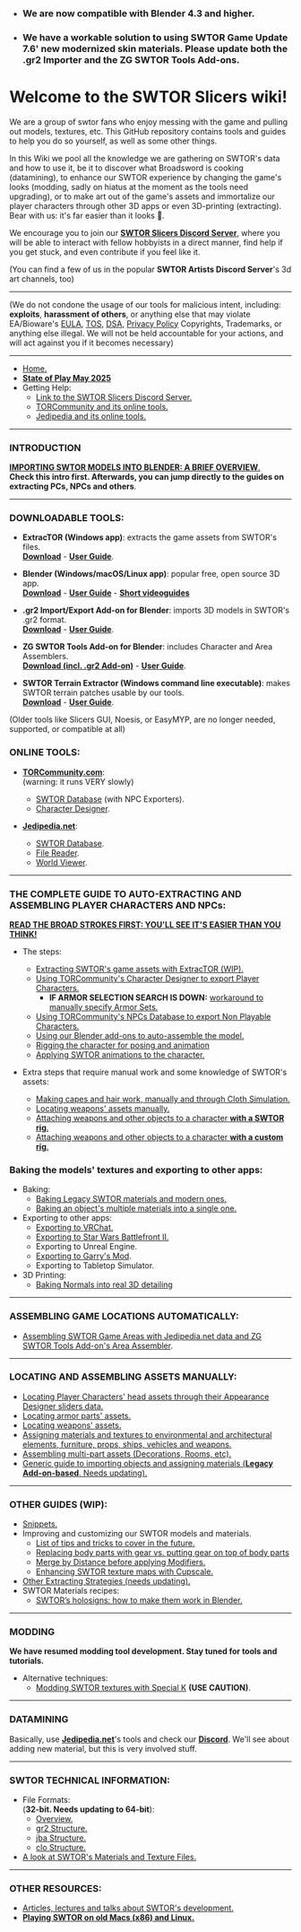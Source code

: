 * ### We are now compatible with Blender 4.3 and higher.
* ### We have a workable solution to using SWTOR Game Update 7.6' new modernized skin materials. Please update both the .gr2 Importer and the ZG SWTOR Tools Add-ons.

# Welcome to the SWTOR Slicers wiki!

We are a group of swtor fans who enjoy messing with the game and pulling out models, textures, etc. This GitHub repository contains tools and guides to help you do so yourself, as well as some other things.

In this Wiki we pool all the knowledge we are gathering on SWTOR's data and how to use it, be it to discover what Broadsword is cooking (datamining), to enhance our SWTOR experience by changing the game's looks (modding, sadly on hiatus at the moment as the tools need upgrading), or to make art out of the game's assets and immortalize our player characters through other 3D apps or even 3D-printing (extracting). Bear with us: it's far easier than it looks 🙂.

We encourage you to join our [**SWTOR Slicers Discord Server**](https://discord.gg/XfHFjSN), where you will be able to interact with fellow hobbyists in a direct manner, find help if you get stuck, and even contribute if you feel like it.

(You can find a few of us in the popular **SWTOR Artists Discord Server**'s 3d art channels, too)

***
(We do not condone the usage of our tools for malicious intent, including: **exploits**, **harassment of others**, or anything else that may violate EA/Bioware's [EULA](https://www.swtor.com/legalnotices/euala), [TOS](http://www.swtor.com/legalnotices/termsofservice), [DSA](https://www.swtor.com/legalnotices/digitalservicesagreement), [Privacy Policy](https://www.swtor.com/legalnotices/privacypolicy) Copyrights, Trademarks, or anything else illegal. We will not be held accountable for your actions, and will act against you if it becomes necessary)

***
* [Home.](https://github.com/SWTOR-Slicers/WikiPedia/wiki)
* **[State of Play May 2025](https://github.com/SWTOR-Slicers/WikiPedia/wiki/state-of-play)**
* Getting Help:
  * [Link to the SWTOR Slicers Discord Server.](https://discord.gg/XfHFjSN)
  * [TORCommunity and its online tools.](https://github.com/SWTOR-Slicers/WikiPedia/wiki/TORCommunity)
  * [Jedipedia and its online tools.](https://github.com/SWTOR-Slicers/WikiPedia/wiki/JediPedia)

***

### INTRODUCTION

 [**IMPORTING SWTOR MODELS INTO BLENDER: A BRIEF OVERVIEW**.](https://github.com/SWTOR-Slicers/WikiPedia/wiki/Importing-SWTOR-models-into-Blender-An-overview)  
  **Check this intro first. Afterwards, you can jump directly to the guides on extracting PCs, NPCs and others**. 

***

### DOWNLOADABLE TOOLS:

* **ExtracTOR (Windows app)**: extracts the game assets from SWTOR's files.  
  **[Download](https://github.com/UltimaKaosXIII/extracTOR/releases/latest)** - **[User Guide](https://github.com/SWTOR-Slicers/WikiPedia/wiki/ExtracTOR)**.
  
* **Blender (Windows/macOS/Linux app)**: popular free, open source 3D app.  
  **[Download](https://www.blender.org/download/lts/)** - **[User Guide](https://www.blender.org/support/)** - **[Short videoguides](https://www.youtube.com/playlist?list=PLa1F2ddGya_-UvuAqHAksYnB0qL9yWDO6)**


* **.gr2 Import/Export Add-on for Blender**: imports 3D models in SWTOR's .gr2 format.  
  **[Download](https://github.com/SWTOR-Slicers/Granny2-Plug-In-Blender-2.8x/releases/latest)** - **[User Guide](https://github.com/SWTOR-Slicers/Granny2-Plug-In-Blender-2.8x#swtor-granny2-gr2-importexport-add-on-for-blender-28-to-42)**.

* **ZG SWTOR Tools Add-on for Blender**: includes Character and Area Assemblers.  
  **[Download (incl. .gr2 Add-on)](https://github.com/SWTOR-Slicers/ZG-SWTOR-Tools/releases/latest)** - **[User Guide](https://github.com/SWTOR-Slicers/WikiPedia/wiki/ZG-SWTOR-Tools-Add-on)**.

* **SWTOR Terrain Extractor (Windows command line executable)**: makes SWTOR terrain patches usable by our tools.  
  **[Download](https://github.com/UltimaKaosXIII/STE2/releases/latest)** - **[User Guide](https://github.com/SWTOR-Slicers/WikiPedia/wiki/SWTOR-Terrain-Extractor)**.

(Older tools like Slicers GUI, Noesis, or EasyMYP, are no longer needed, supported, or compatible at all)




### ONLINE TOOLS:

  * **[TORCommunity.com](https://github.com/SWTOR-Slicers/WikiPedia/wiki/TORCommunity)**:  
  (warning: it runs VERY slowly)
    * [SWTOR Database](https://torcommunity.com/database/search/all) (with NPC Exporters).
    * [Character Designer](https://torcommunity.com/tools/character-designer).

  * **[Jedipedia.net](https://github.com/SWTOR-Slicers/WikiPedia/wiki/JediPedia)**:
    * [SWTOR Database](https://swtor.jedipedia.net/en).
    * [File Reader](https://swtor.jedipedia.net/reader).
    * [World Viewer](https://swtor.jedipedia.net/viewer).
  


***

### THE COMPLETE GUIDE TO AUTO-EXTRACTING AND ASSEMBLING PLAYER CHARACTERS AND NPCs:

**[READ THE BROAD STROKES FIRST: YOU'LL SEE IT'S EASIER THAN YOU THINK!](https://github.com/SWTOR-Slicers/WikiPedia/wiki/locating-swtor-characters-assets-automatically)**
  * The steps:
    * [Extracting SWTOR's game assets with ExtracTOR (WIP).](https://github.com/SWTOR-Slicers/WikiPedia/wiki/Installing-ExtracTOR-and-extracting-the-game-assets)
    * [Using TORCommunity's Character Designer to export Player Characters.](https://github.com/SWTOR-Slicers/WikiPedia/wiki/Using-TORCommunity-Character-Designer)
      * **IF ARMOR SELECTION SEARCH IS DOWN:** [workaround to manually specify Armor Sets.](https://github.com/SWTOR-Slicers/WikiPedia/wiki/TORC-Character-Designer-and-Manually-Creating-Armor-Sets)
    * [Using TORCommunity's NPCs Database to export Non Playable Characters.](https://github.com/SWTOR-Slicers/WikiPedia/wiki/Using-TORCommunity-NPCs-Database)
    * [Using our Blender add-ons to auto-assemble the model.](https://github.com/SWTOR-Slicers/WikiPedia/wiki/Importing-the-character-with-the-Character-Assembler-Tool)
    * [Rigging the character for posing and animation](https://github.com/SWTOR-Slicers/WikiPedia/wiki/Binding-a-character-to-a-posing-skeleton)
    * [Applying SWTOR animations to the character.](https://github.com/SWTOR-Slicers/WikiPedia/wiki/Applying-SWTOR-animations-to-a-skeleton)  

* Extra steps that require manual work and some knowledge of SWTOR's assets:
    * [Making capes and hair work, manually and through Cloth Simulation.](https://github.com/SWTOR-Slicers/WikiPedia/wiki/Making-capes-and-hair-work,-manually-and-through-Cloth-Simulation)
    * [Locating weapons' assets manually.](https://github.com/SWTOR-Slicers/WikiPedia/wiki/Locating-weapons-assets)
    * [Attaching weapons and other objects to a character **with a SWTOR rig**.](https://github.com/SWTOR-Slicers/WikiPedia/wiki/Attaching-weapons-and-other-objects-to-a-character)
    * [Attaching weapons and other objects to a character **with a custom rig**.](https://github.com/SWTOR-Slicers/WikiPedia/wiki/Attaching-weapons-and-other-objects-to-a-character-with-custom-rigs)
  
### Baking the models' textures and exporting to other apps:
  * Baking:
    * [Baking Legacy SWTOR materials and modern ones.](https://github.com/SWTOR-Slicers/WikiPedia/wiki/Baking-the-models-to-export-them-to-other-apps)
    * [Baking an object's multiple materials into a single one.](https://github.com/SWTOR-Slicers/WikiPedia/wiki/Baking-the-multiple-materials-of-an-object-into-a-single-one)
  * Exporting to other apps:
    * [Exporting to VRChat.](https://github.com/SWTOR-Slicers/WikiPedia/wiki/Exporting-SWTOR-models-to-VRChat)
    * [Exporting to Star Wars Battlefront II.](https://github.com/SWTOR-Slicers/WikiPedia/wiki/Exporting-SWTOR-models-to-Battlefront-II)
    * Exporting to Unreal Engine.
    * [Exporting to Garry's Mod](https://github.com/SWTOR-Slicers/WikiPedia/wiki/Exporting-to-Garrys-Mod-(GMod)).
    * Exporting to Tabletop Simulator.
  * 3D Printing:
    * [Baking Normals into real 3D detailing](https://github.com/SWTOR-Slicers/WikiPedia/wiki/Baking-Normals)

***

### ASSEMBLING GAME LOCATIONS AUTOMATICALLY:

* [Assembling SWTOR Game Areas with Jedipedia.net data and ZG SWTOR Tools Add-on's Area Assembler](https://github.com/SWTOR-Slicers/WikiPedia/wiki/ZG-SWTOR-Area-Tools).

***

### LOCATING AND ASSEMBLING ASSETS MANUALLY:

* [Locating Player Characters' head assets through their Appearance Designer sliders data.](https://github.com/SWTOR-Slicers/WikiPedia/wiki/Understanding-In-Game-Head-Slider-Values)
* [Locating armor parts' assets.](https://github.com/SWTOR-Slicers/WikiPedia/wiki/Locating-Armor-Parts-Assets)
* [Locating weapons' assets.](https://github.com/SWTOR-Slicers/WikiPedia/wiki/Locating-weapons-assets)
* [Assigning materials and textures to environmental and architectural elements, furniture, props, ships, vehicles and weapons.](https://github.com/SWTOR-Slicers/WikiPedia/wiki/Assigning-materials-and-textures-to-environmental-and-architectural-elements,-furniture,-props,-ships,-vehicles-and-weapons)
* [Assembling multi-part assets (Decorations, Rooms, etc).](https://github.com/SWTOR-Slicers/WikiPedia/wiki/Assembling-Multi-Part-Assets-(Decorations,-Rooms,-etc))
* [Generic guide to importing objects and assigning materials (**Legacy Add-on-based**. Needs updating).](https://github.com/SWTOR-Slicers/WikiPedia/wiki/Importing-Objects-and-Assigning-Materials-in-Blender)

***

### OTHER GUIDES (WIP):

  * [Snippets.](https://github.com/SWTOR-Slicers/WikiPedia/wiki/Snippets)
  * Improving and customizing our SWTOR models and materials.
    * [List of tips and tricks to cover in the future.](https://github.com/SWTOR-Slicers/WikiPedia/wiki/Blender-and-SWTOR-Tips-and-Tricks)
    * [Replacing body parts with gear vs. putting gear on top of body parts](https://github.com/SWTOR-Slicers/WikiPedia/wiki/Replacing-body-parts-with-gear-vs.-putting-gear-on-top-of-body-parts)
    * [Merge by Distance before applying Modifiers.](https://github.com/SWTOR-Slicers/WikiPedia/wiki/Merge-by-Distance-before-applying-Modifiers)
    * [Enhancing SWTOR texture maps with Cupscale.](https://github.com/SWTOR-Slicers/WikiPedia/wiki/Enhancing-SWTOR-texture-maps-with-Cupscale)
  * [Other Extracting Strategies (needs updating).](https://github.com/SWTOR-Slicers/WikiPedia/wiki/Extracting-strategies)
  * SWTOR Materials recipes:
    * [SWTOR’s holosigns: how to make them work in Blender.](https://github.com/SWTOR-Slicers/WikiPedia/wiki/SWTOR-holographic-signs-and-how-to-make-them-work)

***

### MODDING
**We have resumed modding tool development. Stay tuned for tools and tutorials.**
* Alternative techniques:
  * [Modding SWTOR textures with Special K](https://github.com/SWTOR-Slicers/WikiPedia/wiki/Modding-SWTOR-textures-with-Special-K) **(USE CAUTION)**.

***

### DATAMINING
Basically, use **[Jedipedia.net](https://github.com/SWTOR-Slicers/WikiPedia/wiki/JediPedia)**'s tools and check our **[Discord](https://discord.gg/XfHFjSN)**. We'll see about adding new material, but this is very involved stuff.


***

### SWTOR TECHNICAL INFORMATION:
* File Formats:  
  (**32-bit. Needs updating to 64-bit**):
  * [Overview.](https://github.com/SWTOR-Slicers/WikiPedia/wiki/File-Formats)
  * [gr2 Structure.](https://github.com/SWTOR-Slicers/WikiPedia/wiki/GR2-File-Structure)
  * [jba Structure.](https://github.com/SWTOR-Slicers/WikiPedia/wiki/JBA-File-Structure)
  * [clo Structure.](https://github.com/SWTOR-Slicers/WikiPedia/wiki/CLO-File-Structure)
* [A look at SWTOR's Materials and Texture Files.](https://github.com/SWTOR-Slicers/WikiPedia/wiki/SWTOR-materials-and-texture-files)

***

### OTHER RESOURCES:
* [Articles, lectures and talks about SWTOR's development.](https://github.com/SWTOR-Slicers/WikiPedia/wiki/Articles,-lectures-and-talks)
* [**Playing SWTOR on old Macs (x86) and Linux.**](https://github.com/SWTOR-Slicers/WikiPedia/wiki/playing-swtor-on-other-operating-systems)